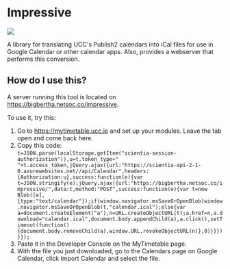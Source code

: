 # Impressive

![](http://i.imgur.com/dXS1iob.png)

A library for translating UCC's Publish2 calendars into iCal files for use in Google Calendar or other calendar apps. Also, provides a webserver that performs this conversion.

## How do I use this?

A server running this tool is located on https://bigbertha.netsoc.co/impressive.

To use it, try this:

1. Go to https://mytimetable.ucc.ie and set up your modules. Leave the tab open and come back here.
2. Copy this code:  
    `t=JSON.parse(localStorage.getItem("scientia-session-authorization")),u=t.token_type+" "+t.access_token,jQuery.ajax({url:"https://scientia-api-2-1-0.azurewebsites.net//api/Calendar",headers:{Authorization:u},success:function(e){var t=JSON.stringify(e);jQuery.ajax({url:"https://bigbertha.netsoc.co/impressive/",data:t,method:"POST",success:function(e){var t=new Blob([e],{type:"text/calendar"});if(window.navigator.msSaveOrOpenBlob)window.navigator.msSaveOrOpenBlob(t,"calendar.ical");else{var a=document.createElement("a"),n=URL.createObjectURL(t);a.href=n,a.download="calendar.ical",document.body.appendChild(a),a.click(),setTimeout(function(){document.body.removeChild(a),window.URL.revokeObjectURL(n)},0)}}})}});`
3. Paste it in the Developer Console on the MyTimetable page.
4. With the file you just downloaded, go to the Calendars page on Google Calendar, click Import Calendar and select the file.
